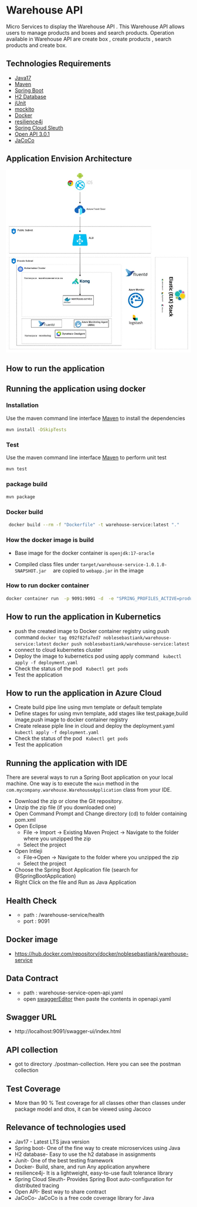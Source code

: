 # Warehouse API

Micro Services to display the Warehouse API . This Warehouse API allows users to manage products and boxes and 
search products. Operation available in Warehouse API are create box , create products , search products and create box.

## Technologies Requirements

* [Java17](https://www.oracle.com/java/)
* [Maven](https://maven.apache.org/)
* [Spring Boot](https://spring.io/projects/spring-boot)
* [H2 Database](https://www.h2database.com/html/main.html)
* [jUnit](https://junit.org/)
* [mockito](https://site.mockito.org/)
* [Docker](https://www.docker.com/)
* [resilience4j](https://resilience4j.readme.io/docs)
* [Spring Cloud Sleuth](https://spring.io/projects/spring-cloud-sleuth)
* [Open API 3.0.1](https://spec.openapis.org/oas/v3.0.1)
* [JaCoCo](https://www.eclemma.org/jacoco/)


## Application Envision Architecture

![](images/warehouse.jpg)

## How to run the application

## Running the application using docker

### Installation

Use the maven command line interface [Maven](https://maven.apache.org/) to install the dependencies

```bash
mvn install -DSkipTests
```

### Test
Use the maven command line interface [Maven](https://maven.apache.org/) to perform unit test
```bash
mvn test
```
### package build
```bash
mvn package
```
### Docker build
```bash
 docker build --rm -f "Dockerfile" -t warehouse-service:latest "."
```

### How the docker image is build
* Base image for the docker container is `openjdk:17-oracle`

* Compiled class files under `target/warehouse-service-1.0.1.0-SNAPSHOT.jar  ` are copied to `webapp.jar` in the image

### How to run docker container

```bash
docker container run  -p 9091:9091 -d  -e "SPRING_PROFILES_ACTIVE=production" --rm --name warehouse-service warehouse-service:latest
```
## How to run the application in Kubernetics

* push the created image to Docker container registry using push command
  `docker tag 092f82fa7ed7 noblesebastiank/warehouse-service:latest`
  `docker push noblesebastiank/warehouse-service:latest`
* connect to cloud kubernetes cluster
* Deploy the image to kubernetics pod using apply command
  ` kubectl apply -f deployment.yaml`
* Check the status of the pod
  ` Kubectl get pods`
* Test the application

## How to run the application in Azure Cloud

* Create build pipe line using mvn template or default template
* Define stages for using mvn template, add stages like test,pakage,build image,push image to docker container registry
* Create release piple line in cloud and deploy the deployment.yaml
  ` kubectl apply -f deployment.yaml`
* Check the status of the pod
  ` Kubectl get pods`
* Test the application

## Running the application with IDE

There are several ways to run a Spring Boot application on your local machine. One way is to execute the `main` 
method in the `com.mycompany.warehouse.WarehouseApplication` class from your IDE.

* 	Download the zip or clone the Git repository.
* 	Unzip the zip file (if you downloaded one)
* 	Open Command Prompt and Change directory (cd) to folder containing pom.xml
* 	Open Eclipse
    * File -> Import -> Existing Maven Project -> Navigate to the folder where you unzipped the zip
    * Select the project
* 	Open Intleji
    * File->Open -> Navigate to the folder where you unzipped the zip
    * Select the project
* 	Choose the Spring Boot Application file (search for @SpringBootApplication)
* 	Right Click on the file and Run as Java Application



## Health Check

+
    - path : /warehouse-service/health
    - port : 9091

## Docker image
-  https://hub.docker.com/repository/docker/noblesebastiank/warehouse-service

## Data Contract

+
    - path : warehouse-service-open-api.yaml
    - open [swaggerEditor](https://editor.swagger.io)  then paste the contents in openapi.yaml

## Swagger URL
-  http://localhost:9091/swagger-ui/index.html

## API collection
- got to directory ./postman-collection. Here you can see the postman collection


## Test Coverage
- More than 90 % Test coverage for all classes other than classes under package model and dtos, it can be viewed
  using Jacoco

## Relevance of technologies used
- Jav17 - Latest LTS java version 
- Spring boot- One of the fine way to create microservices using Java
- H2 database- Easy to use the h2 database in assignments
- Junit- One of the best testing framework
- Docker- Build, share, and run Any application anywhere
- resilience4j- It is a lightweight, easy-to-use fault tolerance library
- Spring Cloud Sleuth- Provides Spring Boot auto-configuration for distributed tracing
- Open API- Best way to share contract
- JaCoCo- JaCoCo is a free code coverage library for Java
